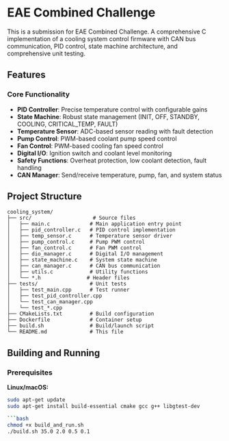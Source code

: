 # EAE Combined Challenge

This is a submission for EAE Combined Challenge. A comprehensive C implementation of a cooling system control firmware with CAN bus communication, PID control, state machine architecture, and comprehensive unit testing.

## Features

### Core Functionality
- **PID Controller**: Precise temperature control with configurable gains
- **State Machine**: Robust state management (INIT, OFF, STANDBY, COOLING, CRITICAL_TEMP, FAULT)
- **Temperature Sensor**: ADC-based sensor reading with fault detection
- **Pump Control**: PWM-based coolant pump speed control
- **Fan Control**: PWM-based cooling fan speed control
- **Digital I/O**: Ignition switch and coolant level monitoring
- **Safety Functions**: Overheat protection, low coolant detection, fault handling
- **CAN Manager**: Send/receive temperature, pump, fan, and system status

## Project Structure

```
cooling_system/
├── src/                    # Source files
│   ├── main.c             # Main application entry point
│   ├── pid_controller.c   # PID control implementation
│   ├── temp_sensor.c      # Temperature sensor driver
│   ├── pump_control.c     # Pump PWM control
│   ├── fan_control.c      # Fan PWM control
│   ├── dio_manager.c      # Digital I/O management
│   ├── state_machine.c    # System state machine
│   ├── can_manager.c      # CAN bus communication
│   ├── utils.c            # Utility functions
│   └── *.h               # Header files
├── tests/                 # Unit tests
│   ├── test_main.cpp      # Test runner
│   ├── test_pid_controller.cpp
│   └── test_can_manager.cpp
│   └── test_*.cpp
├── CMakeLists.txt         # Build configuration
├── Dockerfile             # Container setup
├── build.sh               # Build/launch script
└── README.md              # This file
```

## Building and Running

### Prerequisites

**Linux/macOS:**
```bash
sudo apt-get update
sudo apt-get install build-essential cmake gcc g++ libgtest-dev

```bash
chmod +x build_and_run.sh
./build.sh 35.0 2.0 0.5 0.1
```
